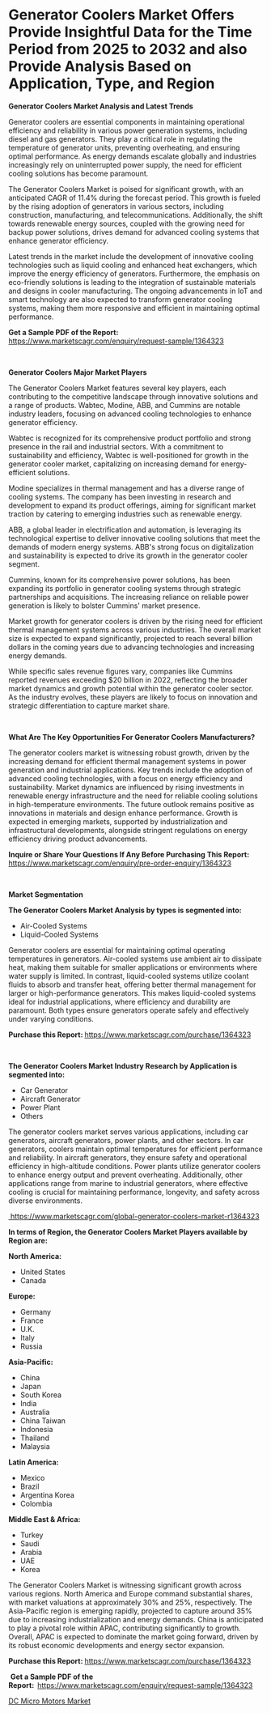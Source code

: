 <p><h1>Generator Coolers Market Offers Provide Insightful Data for the Time Period from 2025 to 2032 and also Provide Analysis Based on Application, Type, and Region</h1></p><p><strong>Generator Coolers Market Analysis and Latest Trends</strong></p>
<p><p>Generator coolers are essential components in maintaining operational efficiency and reliability in various power generation systems, including diesel and gas generators. They play a critical role in regulating the temperature of generator units, preventing overheating, and ensuring optimal performance. As energy demands escalate globally and industries increasingly rely on uninterrupted power supply, the need for efficient cooling solutions has become paramount.</p><p>The Generator Coolers Market is poised for significant growth, with an anticipated CAGR of 11.4% during the forecast period. This growth is fueled by the rising adoption of generators in various sectors, including construction, manufacturing, and telecommunications. Additionally, the shift towards renewable energy sources, coupled with the growing need for backup power solutions, drives demand for advanced cooling systems that enhance generator efficiency.</p><p>Latest trends in the market include the development of innovative cooling technologies such as liquid cooling and enhanced heat exchangers, which improve the energy efficiency of generators. Furthermore, the emphasis on eco-friendly solutions is leading to the integration of sustainable materials and designs in cooler manufacturing. The ongoing advancements in IoT and smart technology are also expected to transform generator cooling systems, making them more responsive and efficient in maintaining optimal performance.</p></p>
<p><strong>Get a Sample PDF of the Report:&nbsp;</strong> <a href="https://www.marketscagr.com/enquiry/request-sample/1364323?utm_campaign=1166&utm_medium=2&utm_source=Github&utm_content=ia&utm_term=19022025&utm_id=generator-coolers">https://www.marketscagr.com/enquiry/request-sample/1364323</a></p>
<p>&nbsp;</p>
<p><strong>Generator Coolers Major Market Players</strong></p>
<p><p>The Generator Coolers Market features several key players, each contributing to the competitive landscape through innovative solutions and a range of products. Wabtec, Modine, ABB, and Cummins are notable industry leaders, focusing on advanced cooling technologies to enhance generator efficiency. </p><p>Wabtec is recognized for its comprehensive product portfolio and strong presence in the rail and industrial sectors. With a commitment to sustainability and efficiency, Wabtec is well-positioned for growth in the generator cooler market, capitalizing on increasing demand for energy-efficient solutions.</p><p>Modine specializes in thermal management and has a diverse range of cooling systems. The company has been investing in research and development to expand its product offerings, aiming for significant market traction by catering to emerging industries such as renewable energy.</p><p>ABB, a global leader in electrification and automation, is leveraging its technological expertise to deliver innovative cooling solutions that meet the demands of modern energy systems. ABB's strong focus on digitalization and sustainability is expected to drive its growth in the generator cooler segment.</p><p>Cummins, known for its comprehensive power solutions, has been expanding its portfolio in generator cooling systems through strategic partnerships and acquisitions. The increasing reliance on reliable power generation is likely to bolster Cummins' market presence.</p><p>Market growth for generator coolers is driven by the rising need for efficient thermal management systems across various industries. The overall market size is expected to expand significantly, projected to reach several billion dollars in the coming years due to advancing technologies and increasing energy demands.</p><p>While specific sales revenue figures vary, companies like Cummins reported revenues exceeding $20 billion in 2022, reflecting the broader market dynamics and growth potential within the generator cooler sector. As the industry evolves, these players are likely to focus on innovation and strategic differentiation to capture market share.</p></p>
<p>&nbsp;</p>
<p><strong>What Are The Key Opportunities For Generator Coolers Manufacturers?</strong></p>
<p><p>The generator coolers market is witnessing robust growth, driven by the increasing demand for efficient thermal management systems in power generation and industrial applications. Key trends include the adoption of advanced cooling technologies, with a focus on energy efficiency and sustainability. Market dynamics are influenced by rising investments in renewable energy infrastructure and the need for reliable cooling solutions in high-temperature environments. The future outlook remains positive as innovations in materials and design enhance performance. Growth is expected in emerging markets, supported by industrialization and infrastructural developments, alongside stringent regulations on energy efficiency driving product advancements.</p></p>
<p><strong>Inquire or Share Your Questions If Any Before Purchasing This Report:</strong> <a href="https://www.marketscagr.com/enquiry/pre-order-enquiry/1364323?utm_campaign=1166&utm_medium=2&utm_source=Github&utm_content=ia&utm_term=19022025&utm_id=generator-coolers">https://www.marketscagr.com/enquiry/pre-order-enquiry/1364323</a></p>
<p>&nbsp;</p>
<p><strong>Market Segmentation</strong></p>
<p><strong>The Generator Coolers Market Analysis by types is segmented into:</strong></p>
<p><ul><li>Air-Cooled Systems</li><li>Liquid-Cooled Systems</li></ul></p>
<p><p>Generator coolers are essential for maintaining optimal operating temperatures in generators. Air-cooled systems use ambient air to dissipate heat, making them suitable for smaller applications or environments where water supply is limited. In contrast, liquid-cooled systems utilize coolant fluids to absorb and transfer heat, offering better thermal management for larger or high-performance generators. This makes liquid-cooled systems ideal for industrial applications, where efficiency and durability are paramount. Both types ensure generators operate safely and effectively under varying conditions.</p></p>
<p><strong>Purchase this Report:&nbsp;</strong><a href="https://www.marketscagr.com/purchase/1364323?utm_campaign=1166&utm_medium=2&utm_source=Github&utm_content=ia&utm_term=19022025&utm_id=generator-coolers">https://www.marketscagr.com/purchase/1364323</a></p>
<p>&nbsp;</p>
<p><strong>The Generator Coolers Market Industry Research by Application is segmented into:</strong></p>
<p><ul><li>Car Generator</li><li>Aircraft Generator</li><li>Power Plant</li><li>Others</li></ul></p>
<p><p>The generator coolers market serves various applications, including car generators, aircraft generators, power plants, and other sectors. In car generators, coolers maintain optimal temperatures for efficient performance and reliability. In aircraft generators, they ensure safety and operational efficiency in high-altitude conditions. Power plants utilize generator coolers to enhance energy output and prevent overheating. Additionally, other applications range from marine to industrial generators, where effective cooling is crucial for maintaining performance, longevity, and safety across diverse environments.</p></p>
<p><a href="https://www.marketscagr.com/global-generator-coolers-market-r1364323?utm_campaign=1166&utm_medium=2&utm_source=Github&utm_content=ia&utm_term=19022025&utm_id=generator-coolers">&nbsp;https://www.marketscagr.com/global-generator-coolers-market-r1364323</a></p>
<p><strong>In terms of Region, the Generator Coolers Market Players available by Region are:</strong></p>
<p>
    <p> <strong> North America: </strong>
        <ul>
            <li>United States</li>
            <li>Canada</li>
        </ul>
        </p> 
    <p> <strong> Europe: </strong>
        <ul>
            <li>Germany</li>
            <li>France</li>
            <li>U.K.</li>
            <li>Italy</li>
            <li>Russia</li>
        </ul>
        </p> 
    <p> <strong> Asia-Pacific: </strong>
        <ul>
            <li>China</li>
            <li>Japan</li>
            <li>South Korea</li>
            <li>India</li>
            <li>Australia</li>
            <li>China Taiwan</li>
            <li>Indonesia</li>
            <li>Thailand</li>
            <li>Malaysia</li>
        </ul>
        </p> 
    <p> <strong> Latin America: </strong>
        <ul>
            <li>Mexico</li>
            <li>Brazil</li>
            <li>Argentina Korea</li>
            <li>Colombia</li>
        </ul>
        </p> 
    <p> <strong> Middle East & Africa: </strong>
        <ul>
            <li>Turkey</li>
            <li>Saudi</li>
            <li>Arabia</li>
            <li>UAE</li>
            <li>Korea</li>
        </ul>
    </p>
    </p>
<p><p>The Generator Coolers Market is witnessing significant growth across various regions. North America and Europe command substantial shares, with market valuations at approximately 30% and 25%, respectively. The Asia-Pacific region is emerging rapidly, projected to capture around 35% due to increasing industrialization and energy demands. China is anticipated to play a pivotal role within APAC, contributing significantly to growth. Overall, APAC is expected to dominate the market going forward, driven by its robust economic developments and energy sector expansion.</p></p>
<p><strong>Purchase this Report: </strong><a href="https://www.marketscagr.com/purchase/1364323?utm_campaign=1166&utm_medium=2&utm_source=Github&utm_content=ia&utm_term=19022025&utm_id=generator-coolers">https://www.marketscagr.com/purchase/1364323</a></p>
<p>&nbsp;<strong>Get a Sample PDF of the Report:&nbsp;&nbsp;</strong><a href="https://www.marketscagr.com/enquiry/request-sample/1364323?utm_campaign=1166&utm_medium=2&utm_source=Github&utm_content=ia&utm_term=19022025&utm_id=generator-coolers">https://www.marketscagr.com/enquiry/request-sample/1364323</a></p>
<p><strong></strong></p>
<p><p><a href="https://github.com/willjis/Market-Research-Report-List-1/blob/main/dc-micro-motors-market.md?utm_campaign=1166&utm_medium=2&utm_source=Github&utm_content=ia&utm_term=19022025&utm_id=generator-coolers">DC Micro Motors Market</a></p></p>